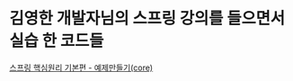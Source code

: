 # 김영한 개발자님의 스프링 강의를 들으면서 실습 한 코드들

[스프링 핵심원리 기본편 - 예제만들기(core)](https://github.com/junodevv/spring-study-goorm/tree/main/core)